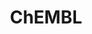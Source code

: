 ---
layout: default
bigquery: https://console.cloud.google.com/bigquery?p=patents-public-data&d=ebi_chembl&page=dataset
citation: '"The ChEMBL database in 2017." Anna Gaulton, Anne Hersey, Michał Nowotka,
  A Patrícia Bento, Jon Chambers, David Mendez, Prudence Mutowo, Francis Atkinson,
  Louisa J Bellis, Elena Cibrián-Uhalte, Mark Davies, Nathan Dedman, Anneli Karlsson,
  María Paula Magariños, John P Overington, George Papadatos, Ines Smit, Andrew R
  Leach Nucleic acids Research (2017) 45 (Database Issue), D945-D954'
contributors: European Bioinformatics Institute
cost: None
description: ChEMBL Data is a manually curated database of small molecules used in
  drug discovery, including information about existing patented drugs.
documentation: 'schema: https://www.ebi.ac.uk/chembl/db_schema


  '
last_edit: 04/05/2022, 11:37:10
location: https://console.cloud.google.com/marketplace/product/google_patents_public_datasets/chembl
maintained_by: EMBL-EBI, an outstation of European Molecular Biology Laboratory
related_publications: '

  ChEMBL: towards direct deposition of bioassay data.


  Mendez D, Gaulton A, Bento AP, Chambers J, De Veij M, Félix E, Magariños MP, Mosquera
  JF, Mutowo P, Nowotka M, Gordillo-Marañón M, Hunter F, Junco L, Mugumbate G, Rodriguez-Lopez
  M, Atkinson F, Bosc N, Radoux CJ, Segura-Cabrera A, Hersey A, Leach AR.


  — Nucleic Acids Res. 2019; 47(D1):D930-D940. doi: 10.1093/nar/gky1075

  '
schema_fields:
- action_type
- num_ro5_violations
- priority
- assay_strain
- full_molformula
- activity_id
- std_act_id
- hba_lipinski
- level1
- drug_product_flag
- relationship
- ridx
- accession
- cell_description
- mesh_heading
- clo_id
- num_lipinski_ro5_violations
- l7
- molfile
- domain_type
- assay_source
- pchembl_value
- qudt_units
- definition
- l8
- synonyms
- text_value
- component_id
- published_units
- journal
- published_value
- availability_type
- rtb
- mesh_id
- last_page
- smid
- first_in_class
- record_id
- value
- helm_notation
- cell_source_organism
- abstract
- full_mwt
- direct_interaction
- molsyn_id
- targcomp_id
- cx_logp
- tid
- description
- level5
- cell_name
- withdrawn_country
- confidence
- src_id
- assay_param_id
- mc_target_accession
- trade_name
- company
- enzyme_name
- mc_target_name
- idx
- patent_no
- dosage_form
- normal_range_max
- first_page
- patent_use_code
- src_assay_id
- who_extra
- level3
- relation
- subgroup
- src_short_name
- mol_hrac_id
- version
- chirality
- cx_most_bpka
- standard_flag
- cell_source_tax_id
- sei
- ddd_units
- label
- parent_molregno
- uo_units
- mc_target_type
- upper_value
- acd_most_bpka
- uberon_id
- molecule_type
- alogp
- max_phase_for_ind
- ref_url
- tid_fixed
- usan_stem
- chembl_id
- sitecomp_id
- site_residues
- standard_upper_value
- protein_class_id
- chebi_par_id
- met_conversion
- bei
- usan_stem_definition
- l2
- targrel_id
- standard_units
- num_alerts
- orig_description
- mecref_id
- compound_key
- tissue_id
- usan_year
- rgid
- smarts
- drug_record_id
- protein_class_desc
- withdrawn_year
- selectivity_comment
- met_comment
- withdrawn_class
- set_name
- comp_class_id
- ingredient
- parent_type
- topical
- assay_cell_type
- cell_ontology_id
- usan_substem
- doc_type
- hrac_code
- actsm_id
- assay_desc
- hbd_lipinski
- standard_relation
- mechanism_of_action
- component_type
- aspect
- doi
- assay_class_id
- assay_type
- standard_text_value
- hbd
- assay_id
- title
- target_desc
- start_position
- metref_id
- major_class
- substrate_record_id
- toid
- cl_lincs_id
- frac_class_id
- research_stem
- polymer_flag
- bao_id
- strength
- assay_organism
- mw_freebase
- compd_id
- src_description
- innovator_company
- warning_class
- active_ingredient
- max_phase
- go_id
- doc_id
- parent_go_id
- ass_cls_map_id
- acd_most_apka
- assay_tissue
- pubmed_id
- binding_site_comment
- first_approval
- type
- canonical_smiles
- mc_organism
- curated_by
- entity_type
- mutation
- res_stem_id
- previous_company
- curation_comment
- relationship_desc
- standard_inchi
- mol_frac_id
- ddd_id
- source
- level2
- published_type
- component_synonym
- efo_term
- protclasssyn_id
- mc_tax_id
- stat
- disease_efficacy
- target_type
- pathway_key
- product_id
- cx_most_apka
- sequence
- level1_description
- level3_description
- psa
- co_stem_id
- ro3_pass
- cx_logd
- level4
- irac_code
- applicant_full_name
- comp_go_id
- ddd_value
- assay_test_type
- enzyme_tid
- cidx
- irac_class_id
- who_name
- standard_value
- level2_description
- domain_name
- bto_id
- caloha_id
- aidx
- related_tid
- met_id
- comments
- relationship_type
- level4_description
- parameter_value
- mol_irac_id
- warning_country
- pathway_id
- data_validity_comment
- approval_date
- warning_year
- patent_expire_date
- warning_id
- domain_description
- oral
- entity_id
- atc_code
- last_active
- indication_class
- acd_logp
- parent_id
- syn_type
- db_version
- class_level
- annotation
- job_id
- activity_comment
- publication_number
- l5
- homologue
- cellosaurus_id
- predbind_id
- withdrawn_reason
- cell_source_tissue
- assay_subcellular_fraction
- end_position
- class_type
- ref_type
- updated_on
- natural_product
- site_name
- formulation_id
- tax_id
- compound_name
- qed_weighted
- assay_category
- stem
- pref_name
- delist_flag
- country
- nda_type
- units
- biocomp_id
- db_source
- indref_id
- compsyn_id
- warning_description
- prediction_method
- prodrug
- ad_type
- molecular_species
- withdrawn_flag
- efo_id
- submission_date
- ddd_comment
- issue
- metabolite_record_id
- frac_code
- activity_count
- prod_pat_id
- species_group_flag
- creation_date
- mechanism_comment
- dosed_ingredient
- l3
- hrac_class_id
- confidence_score
- variant_id
- potential_duplicate
- lle
- aromatic_rings
- drugind_id
- sequence_md5sum
- isoform
- l1
- standard_inchi_key
- downgraded
- mec_id
- molregno
- name
- inorganic_flag
- parameter_type
- acd_logd
- alert_id
- bao_endpoint
- alert_name
- assay_tax_id
- short_name
- organism
- published_relation
- src_compound_id
- black_box_warning
- route
- authors
- protein_class_synonym
- bao_format
- patent_id
- volume
- le
- log_id
- path
- warning_type
- ap_id
- ddd_admr
- result_flag
- site_id
- cell_id
- therapeutic_flag
- oc_id
- ref_id
- source_domain_id
- mol_atc_id
- stem_class
- heavy_atoms
- status
- updated_by
- cpd_str_alert_id
- year
- normal_range_min
- l6
- l4
- drug_substance_flag
- alert_set_id
- active_molregno
- usan_stem_id
- domain_id
- target_mapping
- mw_monoisotopic
- standard_type
- structure_type
- parenteral
- as_id
- hba
- tbl
- warnref_id
- molecular_mechanism
shortname: chembl
tags:
- biotechnology
- health
- chemical
- bioinformatics
- medical
terms_of_use: CC BY-SA 3.0
title: ChEMBL
uuid: e232a192-965c-4ec9-904c-155b6dfe56c5
---